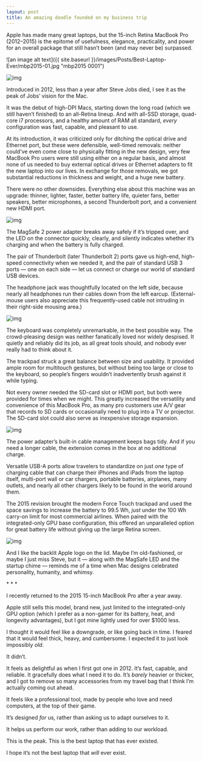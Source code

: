 ```yaml
---
layout: post
title: An amazing doodle founded on my business trip
---
```


Apple has made many great laptops, but the 15-inch Retina MacBook Pro (2012–2015) is the epitome of usefulness, elegance, practicality, and power for an overall package that still hasn’t been (and may never be) surpassed.

![an image alt text]({{ site.baseurl }}/images/Posts/Best-Laptop-Ever/mbp2015-01.jpg "mbp2015 0001")

![img](https://marco.org/media/2017/11/mbp2015.jpg)



Introduced in 2012, less than a year after Steve Jobs died, I see it as the peak of Jobs’ vision for the Mac.

It was the debut of high-DPI Macs, starting down the long road (which we still haven’t finished) to an all-Retina lineup. And with all-SSD storage, quad-core i7 processors, and a healthy amount of RAM all standard, *every* configuration was fast, capable, and pleasant to use.

At its introduction, it was criticized only for ditching the optical drive and Ethernet port, but these were defensible, well-timed removals: neither could’ve even come close to physically fitting in the new design, very few MacBook Pro users were still using either on a regular basis, and almost none of us needed to buy external optical drives or Ethernet adapters to fit the new laptop into our lives. In exchange for those removals, we got substantial reductions in thickness and weight, and a huge new battery.

There were no other downsides. Everything else about this machine was an upgrade: thinner, lighter, faster, better battery life, quieter fans, better speakers, better microphones, a second Thunderbolt port, and a convenient new HDMI port.

![img](https://marco.org/media/2017/11/mbp2015-left.jpg)

The MagSafe 2 power adapter breaks away safely if it’s tripped over, and the LED on the connector quickly, clearly, and silently indicates whether it’s charging and when the battery is fully charged.

The pair of Thunderbolt (later Thunderbolt 2) ports gave us high-end, high-speed connectivity when we needed it, and the pair of standard USB 3 ports — one on each side — let us connect or charge our world of standard USB devices.

The headphone jack was thoughtfully located on the left side, because nearly all headphones run their cables down from the left earcup. (External-mouse users also appreciate this frequently-used cable not intruding in their right-side mousing area.)

![img](https://marco.org/media/2017/11/mbp2015-right.jpg)

The keyboard was completely unremarkable, in the best possible way. The crowd-pleasing design was neither fanatically loved nor widely despised. It quietly and reliably did its job, as all great tools should, and nobody ever really had to think about it.

The trackpad struck a great balance between size and usability. It provided ample room for multitouch gestures, but without being too large or close to the keyboard, so people’s fingers wouldn’t inadvertently brush against it while typing.

Not every owner needed the SD-card slot or HDMI port, but both were provided for times when we might. This greatly increased the versatility and convenience of this MacBook Pro, as many pro customers use A/V gear that records to SD cards or occasionally need to plug into a TV or projector. The SD-card slot could also serve as inexpensive storage expansion.

![img](https://marco.org/media/2017/11/mbp2015-travel.jpg)

The power adapter’s built-in cable management keeps bags tidy. And if you need a longer cable, the extension comes in the box at no additional charge.

Versatile USB-A ports allow travelers to standardize on just *one* type of charging cable that can charge their iPhones and iPads from the laptop itself, multi-port wall or car chargers, portable batteries, airplanes, many outlets, and nearly all other chargers likely to be found in the world around them.

The 2015 revision brought the modern Force Touch trackpad and used the space savings to increase the battery to 99.5 Wh, *just* under the 100 Wh carry-on limit for most commercial airlines. When paired with the integrated-only GPU base configuration, this offered an unparalleled option for great battery life without giving up the large Retina screen.

![img](https://marco.org/media/2017/11/mbp2015-back.jpg)

And I like the backlit Apple logo on the lid. Maybe I’m old-fashioned, or maybe I just miss Steve, but it — along with the MagSafe LED and the startup chime — reminds me of a time when Mac designs celebrated personality, humanity, and whimsy.

\*  *  *

I recently returned to the 2015 15-inch MacBook Pro after a year away.

Apple still sells this model, brand new, just limited to the integrated-only GPU option (which I prefer as a non-gamer for its battery, heat, and longevity advantages), but I got mine lightly used for over $1000 less.

I thought it would feel like a downgrade, or like going back in time. I feared that it would feel thick, heavy, and cumbersome. I expected it to just look impossibly *old*.

It didn’t.

It feels as delightful as when I first got one in 2012. It’s fast, capable, and reliable. It gracefully does what I need it to do. It’s *barely* heavier or thicker, and I got to remove so many accessories from my travel bag that I think I’m actually coming out ahead.

It feels like a professional tool, made by people who love and need computers, at the top of their game.

It’s designed *for* us, rather than asking us to adapt ourselves to it.

It helps us perform our work, rather than adding to our workload.

This is the peak. This is the best laptop that has ever existed.

I hope it’s not the best laptop that *will* ever exist.

